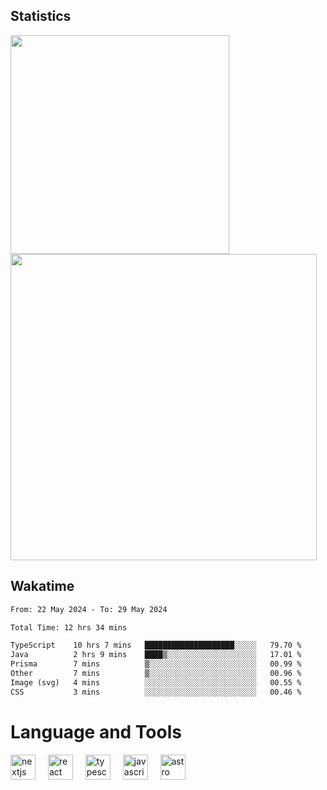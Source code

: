 



## Statistics

<div>
  
  <img src="https://github-readme-stats.vercel.app/api/top-langs/?username=SaukiFutaki&theme=vue-dark&show_icons=true&hide_border=true&layout=compact" width="350">
  <img src="https://github-readme-streak-stats.herokuapp.com/?user=SaukiFutaki&theme=vue-dark&hide_border=true" width="490">
</div>



## Wakatime

<!--START_SECTION:waka-->

```txt
From: 22 May 2024 - To: 29 May 2024

Total Time: 12 hrs 34 mins

TypeScript    10 hrs 7 mins   ████████████████████░░░░░   79.70 %
Java          2 hrs 9 mins    ████▒░░░░░░░░░░░░░░░░░░░░   17.01 %
Prisma        7 mins          ▒░░░░░░░░░░░░░░░░░░░░░░░░   00.99 %
Other         7 mins          ▒░░░░░░░░░░░░░░░░░░░░░░░░   00.96 %
Image (svg)   4 mins          ░░░░░░░░░░░░░░░░░░░░░░░░░   00.55 %
CSS           3 mins          ░░░░░░░░░░░░░░░░░░░░░░░░░   00.46 %
```

<!--END_SECTION:waka-->

</div>

# Language and Tools

<div align="left">

  <img src="https://img.shields.io/badge/Next.js-000000?logo=nextdotjs&logoColor=white&style=for-the-badge" height="40" alt="nextjs logo"  />
  <img width="12" />
  <img src="https://img.shields.io/badge/React-61DAFB?logo=react&logoColor=black&style=for-the-badge" height="40" alt="react logo"  />
  <img width="12" />
  <img src="https://img.shields.io/badge/TypeScript-3178C6?logo=typescript&logoColor=white&style=for-the-badge" height="40" alt="typescript logo"  />
  <img width="12" />


  <img src="https://img.shields.io/badge/JavaScript-F7DF1E?logo=javascript&logoColor=black&style=for-the-badge" height="40" alt="javascript logo"  />
     <img width="12" />
    <img src="https://img.shields.io/badge/Astro-FF5D01?logo=astro&logoColor=black&style=for-the-badge" height="40" alt="astro logo"  />
</div>




